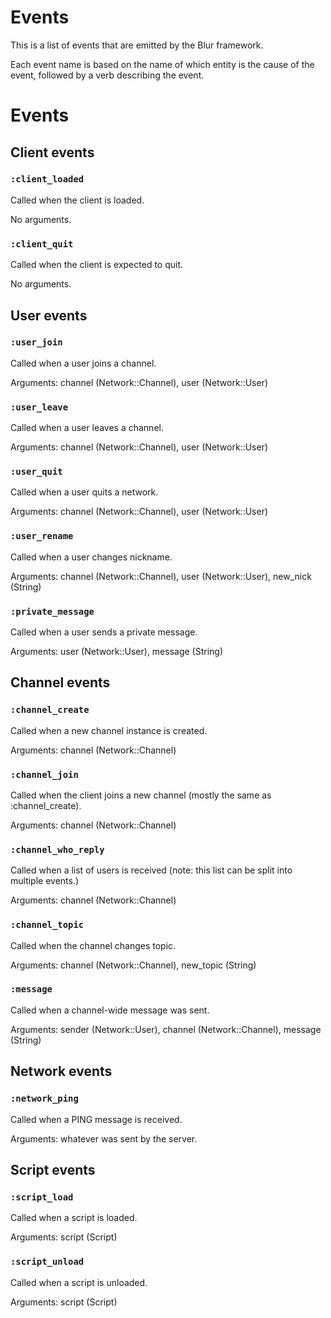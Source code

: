 Events
======

This is a list of events that are emitted by the Blur framework.

Each event name is based on the name of which entity is the cause of the event,
followed by a verb describing the event.

# Events

## Client events

### `:client_loaded`
  Called when the client is loaded.

  No arguments.

### `:client_quit`
  Called when the client is expected to quit.

  No arguments.

## User events

### `:user_join`
  Called when a user joins a channel.

  Arguments: channel (Network::Channel), user (Network::User)

### `:user_leave`
  Called when a user leaves a channel.

  Arguments: channel (Network::Channel), user (Network::User)

### `:user_quit`
  Called when a user quits a network.

  Arguments: channel (Network::Channel), user (Network::User)

### `:user_rename`
  Called when a user changes nickname.

  Arguments: channel (Network::Channel), user (Network::User), new_nick (String)

### `:private_message`
  Called when a user sends a private message.

  Arguments: user (Network::User), message (String)

## Channel events

### `:channel_create` 
  Called when a new channel instance is created.

  Arguments: channel (Network::Channel)

### `:channel_join` 
  Called when the client joins a new channel (mostly the same as :channel_create).

  Arguments: channel (Network::Channel)

### `:channel_who_reply`
  Called when a list of users is received (note: this  list can be split into
  multiple events.)

  Arguments: channel (Network::Channel)

### `:channel_topic`
  Called when the channel changes topic.

  Arguments: channel (Network::Channel), new_topic (String)

### `:message`
  Called when a channel-wide message was sent.

  Arguments: sender (Network::User), channel (Network::Channel), message (String)

## Network events

### `:network_ping`
  Called when a PING message is received.

  Arguments: whatever was sent by the server.

## Script events

### `:script_load`
  Called when a script is loaded.

  Arguments: script (Script)

### `:script_unload`
  Called when a script is unloaded.

  Arguments: script (Script)
